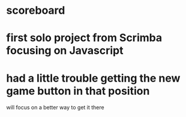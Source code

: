 # scoreboard

# first solo project from Scrimba focusing on Javascript
# had a little trouble getting the new game button in that position
  will focus on a better way to get it there
